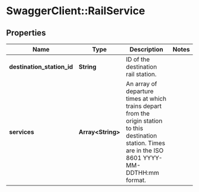 # SwaggerClient::RailService

## Properties
Name | Type | Description | Notes
------------ | ------------- | ------------- | -------------
**destination_station_id** | **String** | ID of the destination rail station. | 
**services** | **Array&lt;String&gt;** | An array of departure times at which trains depart from the origin station to this destination station. Times are in the ISO 8601 YYYY-MM-DDTHH:mm format. | 


